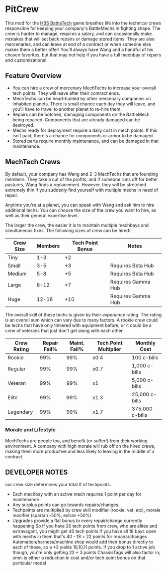 # PitCrew
This mod for the [HBS BattleTech](http://battletechgame.com/) game breathes life into the technical crews responsible for keeping your company's BattleMechs in fighting shape. The crew is harder to manage, requires a salary, and can occasionally make mistakes that will set back repairs or damage stored items. They are also mercenaries, and can leave at end of a contract or when someone else makes them a better offer! You'll always have Wang and a handful of his chosen favorites, but that may not help if you have a full mechbay of repairs and customizations!

## Feature Overview

 * You can hire a crew of mercenary MechTechs to increase your overall tech points. They will leave after their contract ends.
 * MechTechs can be head-hunted by other mercenary companies on inhabited planets. There is small chance each day they will leave, and you'll have to travel to another planet to re-hire them.
 * Repairs can be botched, damaging components on the BattleMech being repaired. Components that are already damaged can be destroyed.
 * Mechs ready for deployment require a daily cost in mech points. If this isn't paid, there's a chance for components or armor to be damaged.
 * Stored parts require monthly maintenance, and can be damaged in that maintenance.

## MechTech Crews
By default, your company has Wang and 2-3 MechTechs that are founding members. They take a cut of the profits, and if someone runs off for better pastures, Wang finds a replacement. However, they will be stretched extremely thin if you suddenly find yourself with multiple mechs in need of repair.

Anytime you're at a planet, you can speak with Wang and ask him to hire additional techs. You can choose the size of the crew you want to hire, as well as their general expertise level.

The larger the crew, the easier it is to maintain multiple mechbays and simultaneous fixes. The following sizes of crew can be hired:

| Crew Size | Members | Tech Point Bonus | Notes |
| -- | -- | -- | -- |
| Tiny | 1-3 | +2 | |
| Small | 3-5 | +3 | Requires Beta Hub |
| Medium | 5-8 | +5 | Requires Beta Hub |
| Large | 8-12 | +7 | Requires Gamma Hub |
| Huge | 12-16 | +10 | Requires Gamma Hub |

The overall skill of these techs is given by their *experience* rating. The rating is an overall sum which can vary due to many factors. A rookie crew could be techs that have only tinkered with equipment before, or it could be a crew of veterans that just don't get along with each other.

| Crew Rating | Repair Fail% | Maint. Fail% | Tech Point Multiplier | Monthly Cost |
| -- | -- | -- | -- | -- |
| Rookie | 99% | 99% | x0.4 | 100 c-bills |
| Regular | 99% | 99% | x0.7 | 1,000 c-bills |
| Veteran | 99% | 99% | x1 | 5,000 c-bills |
| Elite | 99% | 99% | x1.3 | 25,000 c-bills |
| Legendary | 99% | 99% | x1.7 | 375,000 c-bills |

### Morale and Lifestyle

MechTechs are people too, and benefit (or suffer!) from their working environment. A company with high morale will rub off on the hired crews, making them more productive and less likely to leaving in the middle of a contract.


## DEVELOPER NOTES

our crew size determines your total # of techpoints.
* Each mechbay with an active mech requires 1 point per day for maintenance
* Any surplus points can go towards repairs/changes.
* Techpoints are multiplied by crew skill modifier (rookie, vet, etc), morale modifier (spartan -50%, extrav +50%)
* Upgrades provide a flat bonus to every repair/change currently happening
So if you have 20 tech points from crew, who are elites and extravagant, you might get 40 tech points
If you have all 18 bays open with mechs in them that's 40 - 18 = 22 points for repairs/changes
Automation/harness/machine shop would add their bonus directly to each of those,  so a +3 yields 10,10,11 points.
If you drop to 1 active job though, you're only getting 22 + 3 points
ChassisTags will also factor in; omni is either a reduction in cost and/or tech point bonus on that particular model

